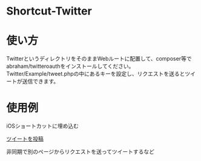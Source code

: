 # Shortcut-Twitter

# 使い方
TwitterというディレクトリをそのままWebルートに配置して、composer等でabraham/twitteroauthをインストールしてください。
Twitter/Example/tweet.phpの中にあるキーを設定し、リクエストを送るとツイートが送信できます。

# 使用例
<p>iOSショートカットに埋め込む</p>
<p><a href="https://www.icloud.com/shortcuts/6ec4f5e36ffd46a5ab002d37c340a14a">ツイートを投稿</a></p>
<p>非同期で別のページからリクエストを送ってツイートするなど</p>
